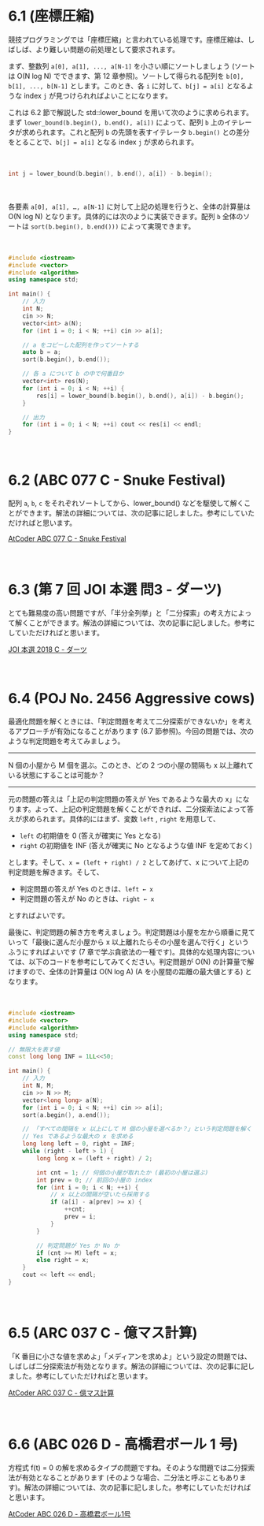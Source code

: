 # 6.1 (座標圧縮)

競技プログラミングでは「座標圧縮」と言われている処理です。座標圧縮は、しばしば、より難しい問題の前処理として要求されます。

まず、整数列 `a[0], a[1], ..., a[N-1]` を小さい順にソートしましょう (ソートは O(N log N) でできます、第 12 章参照)。ソートして得られる配列を `b[0], b[1], ..., b[N-1]` とします。このとき、各 `i` に対して、`b[j] = a[i]` となるような index `j` が見つけられればよいことになります。

これは 6.2 節で解説した std::lower_bound を用いて次のように求められます。まず `lower_bound(b.begin(), b.end(), a[i])` によって、配列 `b` 上のイテレータが求められます。これと配列 `b` の先頭を表すイテレータ `b.begin()` との差分をとることで、`b[j] = a[i]` となる index `j` が求められます。

　

```cpp
int j = lower_bound(b.begin(), b.end(), a[i]) - b.begin();
```

　

各要素 `a[0], a[1], …, a[N-1]` に対して上記の処理を行うと、全体の計算量は O(N log N) となります。具体的には次のように実装できます。配列 `b` 全体のソートは `sort(b.begin(), b.end()))` によって実現できます。

　

```cpp
#include <iostream>
#include <vector>
#include <algorithm>
using namespace std;

int main() {
    // 入力
    int N;
    cin >> N;
    vector<int> a(N);
    for (int i = 0; i < N; ++i) cin >> a[i];

    // a をコピーした配列を作ってソートする
    auto b = a;
    sort(b.begin(), b.end());

    // 各 a について b の中で何番目か
    vector<int> res(N);
    for (int i = 0; i < N; ++i) {
        res[i] = lower_bound(b.begin(), b.end(), a[i]) - b.begin();
    }

    // 出力
    for (int i = 0; i < N; ++i) cout << res[i] << endl;
}
```

　

# 6.2 (ABC 077 C - Snuke Festival)

配列 `a`, `b`, `c`  をそれぞれソートしてから、lower_bound() などを駆使して解くことができます。解法の詳細については、次の記事に記しました。参考にしていただければと思います。

[AtCoder ABC 077 C - Snuke Festival](https://drken1215.hatenablog.com/entry/2021/02/25/223800)

　

# 6.3 (第 7 回 JOI 本選 問3 - ダーツ)

とても難易度の高い問題ですが、「半分全列挙」と「二分探索」の考え方によって解くことができます。解法の詳細については、次の記事に記しました。参考にしていただければと思います。

[JOI 本選 2018 C - ダーツ](https://drken1215.hatenablog.com/entry/2020/12/04/035454)

　

# 6.4 (POJ No. 2456 Aggressive cows)

最適化問題を解くときには、「判定問題を考えて二分探索ができないか」を考えるアプローチが有効になることがあります (6.7 節参照)。今回の問題では、次のような判定問題を考えてみましょう。

-----

N 個の小屋から M 個を選ぶ。このとき、どの 2 つの小屋の間隔も x 以上離れている状態にすることは可能か？

-----

元の問題の答えは「上記の判定問題の答えが Yes であるような最大の x」になります。よって、上記の判定問題を解くことができれば、二分探索法によって答えが求められます。具体的にはまず、変数 `left` , `right` を用意して、

- `left` の初期値を 0 (答えが確実に Yes となる)
- `right` の初期値を INF (答えが確実に No となるような値 INF を定めておく)

とします。そして、`x = (left + right) / 2` としてあげて、x について上記の判定問題を解きます。そして、

- 判定問題の答えが Yes のときは、`left ← x`
- 判定問題の答えが No のときは、`right ← x`

とすればよいです。

最後に、判定問題の解き方を考えましょう。判定問題は小屋を左から順番に見ていって「最後に選んだ小屋から x 以上離れたらその小屋を選んで行く」というふうにすればよいです (7 章で学ぶ貪欲法の一種です)。具体的な処理内容については、以下のコードを参考にしてみてください。判定問題が O(N) の計算量で解けますので、全体の計算量は O(N log A) (A を小屋間の距離の最大値とする) となります。

　

```cpp
#include <iostream>
#include <vector>
#include <algorithm>
using namespace std;

// 無限大を表す値
const long long INF = 1LL<<50;

int main() {
    // 入力
    int N, M;
    cin >> N >> M;
    vector<long long> a(N);
    for (int i = 0; i < N; ++i) cin >> a[i];
    sort(a.begin(), a.end());

    // 「すべての間隔を x 以上にして M 個の小屋を選べるか？」という判定問題を解く
    // Yes であるような最大の x を求める
    long long left = 0, right = INF;
    while (right - left > 1) {
        long long x = (left + right) / 2;

        int cnt = 1; // 何個の小屋が取れたか (最初の小屋は選ぶ)
        int prev = 0; // 前回の小屋の index
        for (int i = 0; i < N; ++i) {
            // x 以上の間隔が空いたら採用する
            if (a[i] - a[prev] >= x) {
                ++cnt;
                prev = i;
            }
        }

        // 判定問題が Yes か No か
        if (cnt >= M) left = x;
        else right = x;
    }
    cout << left << endl;
}
```

　

# 6.5 (ARC 037 C - 億マス計算)

「K 番目に小さな値を求めよ」「メディアンを求めよ」という設定の問題では、しばしば二分探索法が有効となります。解法の詳細については、次の記事に記しました。参考にしていただければと思います。

[AtCoder ARC 037 C - 億マス計算](https://drken1215.hatenablog.com/entry/2021/07/03/041500)

　

# 6.6 (ABC 026 D - 高橋君ボール 1 号)

方程式 f(t) = 0 の解を求めるタイプの問題ですね。そのような問題では二分探索法が有効となることがあります (そのような場合、二分法と呼ぶこともあります)。解法の詳細については、次の記事に記しました。参考にしていただければと思います。

[AtCoder ABC 026 D - 高橋君ボール1号](https://drken1215.hatenablog.com/entry/2021/07/03/173400)



